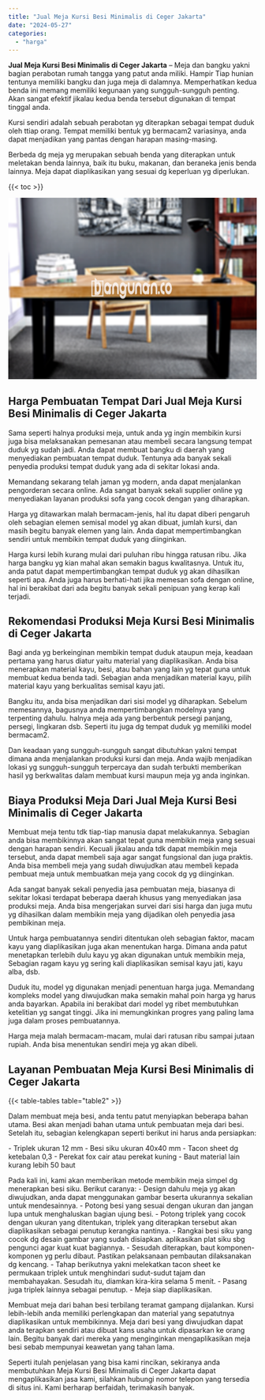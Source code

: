 ```yaml
---
title: "Jual Meja Kursi Besi Minimalis di Ceger Jakarta"
date: "2024-05-27"
categories: 
  - "harga"
---
```


**Jual Meja Kursi Besi Minimalis di Ceger Jakarta** – Meja dan bangku yakni bagian perabotan rumah tangga yang patut anda miliki. Hampir Tiap hunian tentunya memiliki bangku dan juga meja di dalamnya. Memperhatikan kedua benda ini memang memiliki kegunaan yang sungguh-sungguh penting. Akan sangat efektif jikalau kedua benda tersebut digunakan di tempat tinggal anda.

Kursi sendiri adalah sebuah perabotan yg diterapkan sebagai tempat duduk oleh ttiap orang. Tempat memiliki bentuk yg bermacam2 variasinya, anda dapat menjadikan yang pantas dengan harapan masing-masing.

Berbeda dg meja yg merupakan sebuah benda yang diterapkan untuk meletakan benda lainnya, baik itu buku, makanan, dan beraneka jenis benda lainnya. Meja dapat diaplikasikan yang sesuai dg keperluan yg diperlukan.

{{< toc >}}

![Jual Meja Kursi Besi Minimalis di Ceger Jakarta](/images/jual-meja-besi-murah10.png)

## Harga Pembuatan Tempat Dari Jual Meja Kursi Besi Minimalis di Ceger Jakarta

Sama seperti halnya produksi meja, untuk anda yg ingin membikin kursi juga bisa melaksanakan pemesanan atau membeli secara langsung tempat duduk yg sudah jadi. Anda dapat membuat bangku di daerah yang menyediakan pembuatan tempat duduk. Tentunya ada banyak sekali penyedia produksi tempat duduk yang ada di sekitar lokasi anda.

Memandang sekarang telah jaman yg modern, anda dapat menjalankan pengorderan secara online. Ada sangat banyak sekali supplier online yg menyediakan layanan produksi sofa yang cocok dengan yang diharapkan.

Harga yg ditawarkan malah bermacam-jenis, hal itu dapat diberi pengaruh oleh sebagian elemen semisal model yg akan dibuat, jumlah kursi, dan masih begitu banyak elemen yang lain. Anda dapat mempertimbangkan sendiri untuk membikin tempat duduk yang diinginkan.

Harga kursi lebih kurang mulai dari puluhan ribu hingga ratusan ribu. Jika harga bangku yg kian mahal akan semakin bagus kwalitasnya. Untuk itu, anda patut dapat mempertimbangkan tempat duduk yg akan dihasilkan seperti apa. Anda juga harus berhati-hati jika memesan sofa dengan online, hal ini berakibat dari ada begitu banyak sekali penipuan yang kerap kali terjadi.

## Rekomendasi Produksi Meja Kursi Besi Minimalis di Ceger Jakarta

Bagi anda yg berkeinginan membikin tempat duduk ataupun meja, keadaan pertama yang harus diatur yaitu material yang diaplikasikan. Anda bisa menerapkan material kayu, besi, atau bahan yang lain yg tepat guna untuk membuat kedua benda tadi. Sebagian anda menjadikan material kayu, pilih material kayu yang berkualitas semisal kayu jati.

Bangku itu, anda bisa menjadikan dari sisi model yg diharapkan. Sebelum memesannya, bagusnya anda mempertimbangkan modelnya yang terpenting dahulu. halnya meja ada yang berbentuk persegi panjang, persegi, lingkaran dsb. Seperti itu juga dg tempat duduk yg memiliki model bermacam2.

Dan keadaan yang sungguh-sungguh sangat dibutuhkan yakni tempat dimana anda menjalankan produksi kursi dan meja. Anda wajib menjadikan lokasi yg sungguh-sungguh terpercaya dan sudah terbukti memberikan hasil yg berkwalitas dalam membuat kursi maupun meja yg anda inginkan.

## Biaya Produksi Meja Dari Jual Meja Kursi Besi Minimalis di Ceger Jakarta

Membuat meja tentu tdk tiap-tiap manusia dapat melakukannya. Sebagian anda bisa membikinnya akan sangat tepat guna membikin meja yang sesuai dengan harapan sendiri. Kecuali jikalau anda tdk dapat membikin meja tersebut, anda dapat membeli saja agar sangat fungsional dan juga praktis. Anda bisa membeli meja yang sudah diwujudkan atau membeli kepada pembuat meja untuk membuatkan meja yang cocok dg yg diinginkan.

Ada sangat banyak sekali penyedia jasa pembuatan meja, biasanya di sekitar lokasi terdapat beberapa daerah khusus yang menyediakan jasa produksi meja. Anda bisa mengerjakan survei dari sisi harga dan juga mutu yg dihasilkan dalam membikin meja yang dijadikan oleh penyedia jasa pembikinan meja.

Untuk harga pembuatannya sendiri ditentukan oleh sebagian faktor, macam kayu yang diaplikasikan juga akan menentukan harga. Dimana anda patut menetapkan terlebih dulu kayu yg akan digunakan untuk membikin meja, Sebagian ragam kayu yg sering kali diaplikasikan semisal kayu jati, kayu alba, dsb.

Duduk itu, model yg digunakan menjadi penentuan harga juga. Memandang kompleks model yang diwujudkan maka semakin mahal poin harga yg harus anda bayarkan. Apabila ini berakibat dari model yg ribet membutuhkan ketelitian yg sangat tinggi. Jika ini memungkinkan progres yang paling lama juga dalam proses pembuatannya.

Harga meja malah bermacam-macam, mulai dari ratusan ribu sampai jutaan rupiah. Anda bisa menentukan sendiri meja yg akan dibeli.

## Layanan Pembuatan Meja Kursi Besi Minimalis di Ceger Jakarta

{{< table-tables table="table2" >}}

Dalam membuat meja besi, anda tentu patut menyiapkan beberapa bahan utama. Besi akan menjadi bahan utama untuk pembuatan meja dari besi. Setelah itu, sebagian kelengkapan seperti berikut ini harus anda persiapkan:

\- Triplek ukuran 12 mm - Besi siku ukuran 40x40 mm - Tacon sheet dg ketebalan 0,3 - Perekat fox cair atau perekat kuning - Baut material lain kurang lebih 50 baut

Pada kali ini, kami akan memberikan metode membikin meja simpel dg menerapkan besi siku. Berikut caranya: - Design dahulu meja yg akan diwujudkan, anda dapat menggunakan gambar beserta ukurannya sekalian untuk mendesainnya. - Potong besi yang sesuai dengan ukuran dan jangan lupa untuk menghaluskan bagian ujung besi. - Potong triplek yang cocok dengan ukuran yang ditentukan, triplek yang diterapkan tersebut akan diaplikasikan sebagai penutup kerangka nantinya. - Rangkai besi siku yang cocok dg desain gambar yang sudah disiapkan. aplikasikan plat siku sbg pengunci agar kuat kuat bagiannya. - Sesudah diterapkan, baut komponen-komponen yg perlu dibaut. Pastikan pelaksanaan pembautan dilaksanakan dg kencang. - Tahap berikutnya yakni melekatkan tacon sheet ke permukaan triplek untuk menghindari sudut-sudut tajam dan membahayakan. Sesudah itu, diamkan kira-kira selama 5 menit. - Pasang juga triplek lainnya sebagai penutup. - Meja siap diaplikasikan.

Membuat meja dari bahan besi terbilang teramat gampang dijalankan. Kursi lebih-lebih anda memiliki perlengkapan dan material yang sepatutnya diaplikasikan untuk membikinnya. Meja dari besi yang diwujudkan dapat anda terapkan sendiri atau dibuat kans usaha untuk dipasarkan ke orang lain. Begitu banyak dari mereka yang menginginkan mengaplikasikan meja besi sebab mempunyai keawetan yang tahan lama.

Seperti itulah penjelasan yang bisa kami rincikan, sekiranya anda membutuhkan Meja Kursi Besi Minimalis di Ceger Jakarta dapat mengaplikasikan jasa kami, silahkan hubungi nomor telepon yang tersedia di situs ini. Kami berharap berfaidah, terimakasih banyak.
